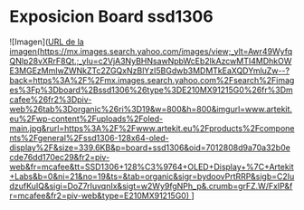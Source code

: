 # Exposicion Board ssd1306



![Imagen]([URL de la imagen(https://mx.images.search.yahoo.com/images/view;_ylt=Awr49WyfqQNlp28vXRrF8Qt.;_ylu=c2VjA3NyBHNsawNpbWcEb2lkAzcwMTI4MDhkOWE3MGEzMmIwZWNkZTc2ZGQxNzBlYzI5BGdwb3MDMTkEaXQDYmluZw--?back=https%3A%2F%2Fmx.images.search.yahoo.com%2Fsearch%2Fimages%3Fp%3Dboard%2Bssd1306%26type%3DE210MX91215G0%26fr%3Dmcafee%26fr2%3Dpiv-web%26tab%3Dorganic%26ri%3D19&w=800&h=800&imgurl=www.artekit.eu%2Fwp-content%2Fuploads%2Foled-main.jpg&rurl=https%3A%2F%2Fwww.artekit.eu%2Fproducts%2Fcomponents%2Fgeneral%2Fssd1306-128x64-oled-display%2F&size=339.6KB&p=board+ssd1306&oid=7012808d9a70a32b0ecde76dd170ec29&fr2=piv-web&fr=mcafee&tt=SSD1306+128%C3%9764+OLED+Display+%7C+Artekit+Labs&b=0&ni=21&no=19&ts=&tab=organic&sigr=bydoovPrtRRP&sigb=C2IudzufKuIQ&sigi=DoZ7rIuvqnIx&sigt=w2Wy9fgNPh_p&.crumb=grFZ.W/FxIP&fr=mcafee&fr2=piv-web&type=E210MX91215G0) ](https://tse2.mm.bing.net/th?id=OIP.8aP1TzcQRK1CkMBmkPPurwHaHa&pid=Api&P=0&h=180)]
